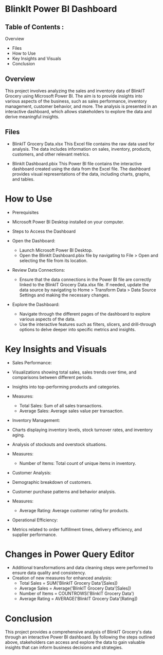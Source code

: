 # BlinkIt Power BI Dashboard

## Table of Contents :
  Overview
 - Files
 - How to Use
 - Key Insights and Visuals
 - Conclusion

## Overview
This project involves analyzing the sales and inventory data of BlinkIT Grocery using Microsoft Power BI. The aim is to provide insights into various aspects of the business, such as sales performance, inventory management, customer behavior, and more. The analysis is presented in an interactive dashboard, which allows stakeholders to explore the data and derive meaningful insights.

## Files
  - BlinkIT Grocery Data.xlsx
This Excel file contains the raw data used for analysis. The data includes information on sales, inventory, products, customers, and other relevant metrics.

 - BlinkIt Dashboard.pbix
This Power BI file contains the interactive dashboard created using the data from the Excel file. The dashboard provides visual representations of the data, including charts, graphs, and tables.

# How to Use
 - Prerequisites
  - Microsoft Power BI Desktop installed on your computer.
 - Steps to Access the Dashboard
  - Open the Dashboard:
     - Launch Microsoft Power BI Desktop.
     - Open the BlinkIt Dashboard.pbix file by navigating to File > Open and selecting the file from its location.
 
  - Review Data Connections:
    - Ensure that the data connections in the Power BI file are correctly linked to the BlinkIT Grocery Data.xlsx file. If needed, update the data source by navigating to Home > Transform Data > Data Source Settings and making the necessary changes.

  - Explore the Dashboard:
    - Navigate through the different pages of the dashboard to explore various aspects of the data.
    - Use the interactive features such as filters, slicers, and drill-through options to delve deeper into specific metrics and insights.

# Key Insights and Visuals
 - Sales Performance:
  - Visualizations showing total sales, sales trends over time, and comparisons between different periods.
  - Insights into top-performing products and categories.
  - Measures:
     - Total Sales: Sum of all sales transactions.
     - Average Sales: Average sales value per transaction.

- Inventory Management:
 - Charts displaying inventory levels, stock turnover rates, and inventory aging.
 - Analysis of stockouts and overstock situations.
 - Measures:
    - Number of Items: Total count of unique items in inventory.

- Customer Analysis:
 - Demographic breakdown of customers.
 - Customer purchase patterns and behavior analysis.
 - Measures:
    - Average Rating: Average customer rating for products.

- Operational Efficiency:
 - Metrics related to order fulfillment times, delivery efficiency, and supplier performance.

# Changes in Power Query Editor
- Additional transformations and data cleaning steps were performed to ensure data quality and consistency.
- Creation of new measures for enhanced analysis:
   - Total Sales = SUM('BlinkIT Grocery Data'[Sales])
   - Average Sales = Average('BlinkIT Grocery Data'[Sales])
   - Number of Items = COUNTROWS('BlinkIT Grocery Data')
   - Average Rating = AVERAGE('BlinkIT Grocery Data'[Rating])

# Conclusion
This project provides a comprehensive analysis of BlinkIT Grocery's data through an interactive Power BI dashboard. By following the steps outlined above, stakeholders can access and explore the data to gain valuable insights that can inform business decisions and strategies.
